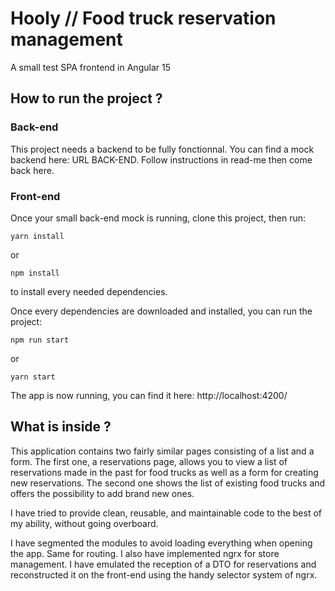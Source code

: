 # Hooly // Food truck reservation management

A small test SPA frontend in Angular 15

## How to run the project ?

### Back-end

This project needs a backend to be fully fonctionnal. You can find a mock backend here:
URL BACK-END.
Follow instructions in read-me then come back here.

### Front-end

Once your small back-end mock is running, clone this project, then run:

```
yarn install
```

or

```
npm install
```

to install every needed dependencies.

Once every dependencies are downloaded and installed, you can run the project:

```
npm run start
```

or

```
yarn start
```

The app is now running, you can find it here: http://localhost:4200/

## What is inside ?

This application contains two fairly similar pages consisting of a list and a form. The first one, a reservations page, allows you to view a list of reservations made in the past for food trucks as well as a form for creating new reservations. The second one shows the list of existing food trucks and offers the possibility to add brand new ones.

I have tried to provide clean, reusable, and maintainable code to the best of my ability, without going overboard.

I have segmented the modules to avoid loading everything when opening the app. Same for routing. I also have implemented ngrx for store management. I have emulated the reception of a DTO for reservations and reconstructed it on the front-end using the handy selector system of ngrx.
